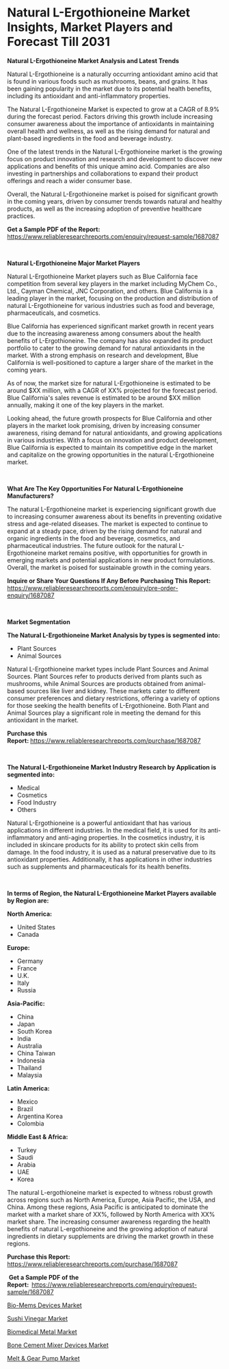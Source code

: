 <p><h1>Natural L-Ergothioneine Market Insights, Market Players and Forecast Till 2031</h1></p><p><strong>Natural L-Ergothioneine Market Analysis and Latest Trends</strong></p>
<p><p>Natural L-Ergothioneine is a naturally occurring antioxidant amino acid that is found in various foods such as mushrooms, beans, and grains. It has been gaining popularity in the market due to its potential health benefits, including its antioxidant and anti-inflammatory properties.</p><p>The Natural L-Ergothioneine Market is expected to grow at a CAGR of 8.9% during the forecast period. Factors driving this growth include increasing consumer awareness about the importance of antioxidants in maintaining overall health and wellness, as well as the rising demand for natural and plant-based ingredients in the food and beverage industry.</p><p>One of the latest trends in the Natural L-Ergothioneine market is the growing focus on product innovation and research and development to discover new applications and benefits of this unique amino acid. Companies are also investing in partnerships and collaborations to expand their product offerings and reach a wider consumer base.</p><p>Overall, the Natural L-Ergothioneine market is poised for significant growth in the coming years, driven by consumer trends towards natural and healthy products, as well as the increasing adoption of preventive healthcare practices.</p></p>
<p><strong>Get a Sample PDF of the Report:&nbsp;</strong> <a href="https://www.reliableresearchreports.com/enquiry/request-sample/1687087">https://www.reliableresearchreports.com/enquiry/request-sample/1687087</a></p>
<p>&nbsp;</p>
<p><strong>Natural L-Ergothioneine Major Market Players</strong></p>
<p><p>Natural L-Ergothioneine Market players such as Blue California face competition from several key players in the market including MyChem Co., Ltd., Cayman Chemical, JNC Corporation, and others. Blue California is a leading player in the market, focusing on the production and distribution of natural L-Ergothioneine for various industries such as food and beverage, pharmaceuticals, and cosmetics.</p><p>Blue California has experienced significant market growth in recent years due to the increasing awareness among consumers about the health benefits of L-Ergothioneine. The company has also expanded its product portfolio to cater to the growing demand for natural antioxidants in the market. With a strong emphasis on research and development, Blue California is well-positioned to capture a larger share of the market in the coming years.</p><p>As of now, the market size for natural L-Ergothioneine is estimated to be around $XX million, with a CAGR of XX% projected for the forecast period. Blue California's sales revenue is estimated to be around $XX million annually, making it one of the key players in the market.</p><p>Looking ahead, the future growth prospects for Blue California and other players in the market look promising, driven by increasing consumer awareness, rising demand for natural antioxidants, and growing applications in various industries. With a focus on innovation and product development, Blue California is expected to maintain its competitive edge in the market and capitalize on the growing opportunities in the natural L-Ergothioneine market.</p></p>
<p>&nbsp;</p>
<p><strong>What Are The Key Opportunities For Natural L-Ergothioneine Manufacturers?</strong></p>
<p><p>The natural L-Ergothioneine market is experiencing significant growth due to increasing consumer awareness about its benefits in preventing oxidative stress and age-related diseases. The market is expected to continue to expand at a steady pace, driven by the rising demand for natural and organic ingredients in the food and beverage, cosmetics, and pharmaceutical industries. The future outlook for the natural L-Ergothioneine market remains positive, with opportunities for growth in emerging markets and potential applications in new product formulations. Overall, the market is poised for sustainable growth in the coming years.</p></p>
<p><strong>Inquire or Share Your Questions If Any Before Purchasing This Report:</strong> <a href="https://www.reliableresearchreports.com/enquiry/pre-order-enquiry/1687087">https://www.reliableresearchreports.com/enquiry/pre-order-enquiry/1687087</a></p>
<p>&nbsp;</p>
<p><strong>Market Segmentation</strong></p>
<p><strong>The Natural L-Ergothioneine Market Analysis by types is segmented into:</strong></p>
<p><ul><li>Plant Sources</li><li>Animal Sources</li></ul></p>
<p><p>Natural L-Ergothioneine market types include Plant Sources and Animal Sources. Plant Sources refer to products derived from plants such as mushrooms, while Animal Sources are products obtained from animal-based sources like liver and kidney. These markets cater to different consumer preferences and dietary restrictions, offering a variety of options for those seeking the health benefits of L-Ergothioneine. Both Plant and Animal Sources play a significant role in meeting the demand for this antioxidant in the market.</p></p>
<p><strong>Purchase this Report:&nbsp;</strong><a href="https://www.reliableresearchreports.com/purchase/1687087">https://www.reliableresearchreports.com/purchase/1687087</a></p>
<p>&nbsp;</p>
<p><strong>The Natural L-Ergothioneine Market Industry Research by Application is segmented into:</strong></p>
<p><ul><li>Medical</li><li>Cosmetics</li><li>Food Industry</li><li>Others</li></ul></p>
<p><p>Natural L-Ergothioneine is a powerful antioxidant that has various applications in different industries. In the medical field, it is used for its anti-inflammatory and anti-aging properties. In the cosmetics industry, it is included in skincare products for its ability to protect skin cells from damage. In the food industry, it is used as a natural preservative due to its antioxidant properties. Additionally, it has applications in other industries such as supplements and pharmaceuticals for its health benefits.</p></p>
<p>&nbsp;</p>
<p><strong>In terms of Region, the Natural L-Ergothioneine Market Players available by Region are:</strong></p>
<p>
    <p> <strong> North America: </strong>
        <ul>
            <li>United States</li>
            <li>Canada</li>
        </ul>
        </p> 
    <p> <strong> Europe: </strong>
        <ul>
            <li>Germany</li>
            <li>France</li>
            <li>U.K.</li>
            <li>Italy</li>
            <li>Russia</li>
        </ul>
        </p> 
    <p> <strong> Asia-Pacific: </strong>
        <ul>
            <li>China</li>
            <li>Japan</li>
            <li>South Korea</li>
            <li>India</li>
            <li>Australia</li>
            <li>China Taiwan</li>
            <li>Indonesia</li>
            <li>Thailand</li>
            <li>Malaysia</li>
        </ul>
        </p> 
    <p> <strong> Latin America: </strong>
        <ul>
            <li>Mexico</li>
            <li>Brazil</li>
            <li>Argentina Korea</li>
            <li>Colombia</li>
        </ul>
        </p> 
    <p> <strong> Middle East & Africa: </strong>
        <ul>
            <li>Turkey</li>
            <li>Saudi</li>
            <li>Arabia</li>
            <li>UAE</li>
            <li>Korea</li>
        </ul>
    </p>
    </p>
<p><p>The natural L-ergothioneine market is expected to witness robust growth across regions such as North America, Europe, Asia Pacific, the USA, and China. Among these regions, Asia Pacific is anticipated to dominate the market with a market share of XX%, followed by North America with XX% market share. The increasing consumer awareness regarding the health benefits of natural L-ergothioneine and the growing adoption of natural ingredients in dietary supplements are driving the market growth in these regions.</p></p>
<p><strong>Purchase this Report: </strong><a href="https://www.reliableresearchreports.com/purchase/1687087">https://www.reliableresearchreports.com/purchase/1687087</a></p>
<p>&nbsp;<strong>Get a Sample PDF of the Report:&nbsp;&nbsp;</strong><a href="https://www.reliableresearchreports.com/enquiry/request-sample/1687087">https://www.reliableresearchreports.com/enquiry/request-sample/1687087</a></p>
<p><strong></strong></p>
<p><p><a href="https://medium.com/@arelystamm545/bio-mems-devices-market-trends-forecast-and-competitive-analysis-to-2031-4d3b0ef86824">Bio-Mems Devices Market</a></p><p><a href="https://github.com/lubmix/Market-Research-Report-List-1/blob/main/sushi-vinegar-market.md">Sushi Vinegar Market</a></p><p><a href="https://medium.com/@arelystamm545/analyzing-biomedical-metal-market-global-industry-perspective-and-forecast-2024-to-2031-8e91919996c2">Biomedical Metal Market</a></p><p><a href="https://medium.com/@nicholasdean856/bone-cement-mixer-devices-market-the-key-to-successful-business-strategy-forecast-till-2031-c72478e0c100">Bone Cement Mixer Devices Market</a></p><p><a href="https://github.com/Hazelklievgspy6vdcsmu106w/Market-Research-Report-List-1/blob/main/melt-gear-pump-market.md">Melt & Gear Pump Market</a></p></p>